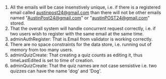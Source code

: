 1. All the emails will be case insenstively unique, i.e. if there is a 
registered email called austinpost24@gmail.com than there will not be other
emails named "AustinPost24@gmail.com" or "austinPOST24@gmail.com" stored.
2. That the overall system will handle concurrent request
correctly, i.e. if two users wish to register with the same email at the same 
time.
3. adminAuthRegister: That is.Email from validator is working correctly.
4. There are no space constraints for the data store, i.e. running out of memory
from too many users.
5. adminQuizCreate: That creating a quiz counts as editing it, thus 
timeLastEdited is set to time of creation.
6. adminQuizCreate: That the quiz names are not case sensistive i.e. two quizzes
can have the name 'dog' and 'Dog'.
